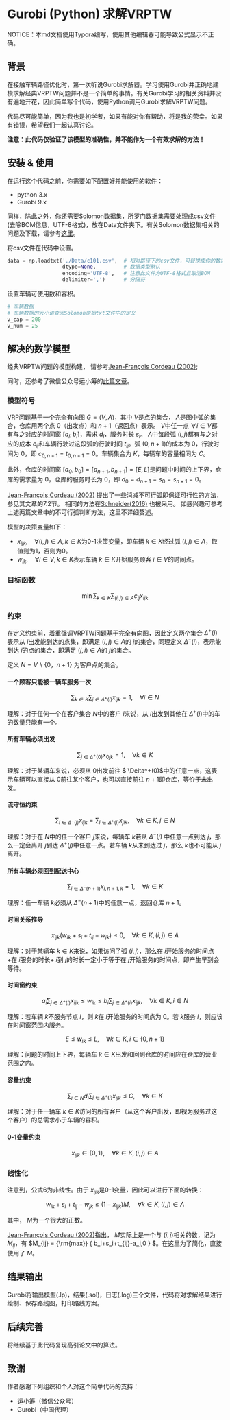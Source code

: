
# Gurobi (Python) 求解VRPTW
NOTICE：本md文档使用Typora编写，使用其他编辑器可能导致公式显示不正确。

##  背景

在接触车辆路径优化时，第一次听说Gurobi求解器。学习使用Gurobi并正确地建模求解经典VRPTW问题并不是一个简单的事情。有关Gurobi学习的相关资料并没有遍地开花，因此简单写个代码，使用Python调用Gurobi求解VRPTW问题。

代码尽可能简单，因为我也是初学者，如果有能对你有帮助，将是我的荣幸。如果有错误，希望我们一起认真讨论。

**注意：此代码仅验证了该模型的准确性，并不能作为一个有效求解的方法！**

## 安装 & 使用

在运行这个代码之前，你需要如下配置好并能使用的软件：

- python 3.x
- Gurobi 9.x

同样，除此之外，你还需要Solomon数据集，所罗门数据集需要处理成csv文件(去除BOM信息，UTF-8格式)，放在Data文件夹下。有关Solomon数据集相关的问题及下载，请参考[这里](https://www.sintef.no/projectweb/top/vrptw/100-customers/)。

将csv文件在代码中设置。

```python
data = np.loadtxt('./Data/c101.csv',  # 相对路径下的csv文件，可替换成你的数据
                  dtype=None,         # 数据类型默认
                  encoding='UTF-8',   # 注意此文件为UTF-8格式且取消BOM
                  delimiter=',')      # 分隔符
```

设置车辆可使用数和容积。

```python
# 车辆数据
# 车辆数据的大小请查阅Solomon原始txt文件中的定义
v_cap = 200
v_num = 25
```



## 解决的数学模型

经典VRPTW问题的模型构建，
请参考[Jean-François Cordeau (2002)](https://doi.org/10.1137/1.9780898718515.ch7);

同时，还参考了微信公众号运小筹的[此篇文章](https://mp.weixin.qq.com/s/tF-ayzjpZfuZvelvItuecw)。

### 模型符号

VRP问题基于一个完全有向图 $G=(V,A)$，其中 $V$是点的集合， $A$是图中弧的集合，仓库用两个点 $0$（出发点）和 $n+1$（返回点）表示。 $V$中任一点 $\forall i\in V$都有与之对应的时间窗 $[a_i,b_i]$，需求 $d_i$，服务时长 $s_i$。 $A$中每段弧 $(i,j)$都有与之对应的成本 $c_{ij}$和车辆行驶过这段弧的行驶时间 $t_{ij}$。弧 $(0,n+1)$的成本为 $0$，行驶时间为 $0$，即 $c_{0,n+1}=t_{0,n+1}=0$。车辆集合为 $K$，每辆车的容量相同为 $C$。

此外，仓库的时间窗 $[a_0,b_0]=[a_{n+1},b_{n+1}]=[E,L]$是问题中时间的上下界，仓库的需求量为 $0$，仓库的服务时长为 $0$，即 $d_0 = d_{n+1}=s_0=s_{n+1}=0$。

[Jean-François Cordeau (2002)](https://doi.org/10.1137/1.9780898718515.ch7) 提出了一些消减不可行弧即保证可行性的方法，
参见其文章的7.2节。
相同的方法在[Schneider(2016)](https://doi.org/10.1016/j.ejor.2015.09.015) 也被采用。
如感兴趣可参考上述两篇文章中的不可行弧判断方法，这里不详细赘述。

模型的决策变量如下：

-  $x_{ijk},\quad \forall (i,j)\in A,k\in K$为0-1决策变量，即车辆 $k\in K$经过弧 $(i,j)\in A$，取值则为1，否则为0。
-  $w_{ik},\quad \forall i\in V,k\in K$表示车辆 $k\in K$开始服务顾客 $i\in V$的时间点。

### 目标函数

$$
\min \sum_{k\in K}\sum_{(i,j)\in A}c_{ij}x_{ijk}
\tag{1}
$$

### 约束

在定义约束前，着重强调VRPTW问题基于完全有向图，因此定义两个集合 $\Delta^{+}(i)$表示从 $i$出发能到达的点集，即满足 $(i,j)\in A$的 $j$的集合，同理定义 $\Delta^{-}(i)$，表示能到达 $i$的点的集合，即满足 $(j,i)\in A$的 $j$的集合。

定义 $N = V \backslash \{ 0，n+1\}$ 为客户点的集合。

#### 一个顾客只能被一辆车服务一次

$$
\sum_{k\in K}\sum_{j\in \Delta^{+}(i)}x_{ijk} = 1,\quad\forall i \in N
\tag{2}
$$

理解：对于任何一个在客户集合 $N$中的客户 $i$来说，从 $i$出发到其他在 $\Delta^+(i)$中的车的数量只能有一个。

#### 所有车辆必须出发

$$
\sum_{j\in \Delta^+(0)}x_{0jk}= 1,\quad \forall k \in K
\tag{3}
$$

理解：对于某辆车来说，必须从 $0$出发前往 $ \Delta^+(0)$中的任意一点，这表示车辆可以直接从 $0$前往某个客户，也可以直接前往 $n+1$即仓库，等价于未出发。

#### 流守恒约束

$$
\sum_{i\in \Delta^-(j)}x_{ijk} = \sum_{i\in \Delta^+(j)}x_{jik},\quad \forall k\in K ,j\in N
\tag{4}
$$

理解：对于在 $N$中的任一个客户 $j$来说，每辆车 $k$若从 $\Delta^-(j)$ 中任意一点到达 $j$，那么一定会离开 $j$到达 $\Delta^+(j)$中任意一点。若车辆 $k$从未到达过 $j$，那么 $k$也不可能从 $j$离开。

#### 所有车辆必须回到配送中心

$$
\sum_{i\in \Delta^-(n+1)}x_{i,n+1,k}=1,\quad \forall k\in K
\tag{5}
$$

理解：任一车辆 $k$必须从 $\Delta^-(n+1)$中的任意一点，返回仓库 $n+1$。

#### 时间关系推导

$$
x_{ijk}(w_{ik}+s_i+t_{ij}-w_{jk}) \le 0,\quad\forall k\in K,(i,j)\in A
\tag{6}
$$

理解：对于某辆车 $k\in K$来说，如果访问了弧 $(i,j)$，那么在 $i$开始服务的时间点+在 $i$服务的时长+ $i$到 $j$的时长一定小于等于在 $j$开始服务的时间点，即产生早到会等待。

#### 时间窗约束

$$
a_i\sum_{j\in \Delta^+(i)}x_{ijk} \le w_{ik} \le b_i\sum_{j\in \Delta^+(i)}x_{ijk} ,\quad \forall k \in K,i\in N
\tag{7}
$$

理解：若车辆 $k$不服务节点 $i$，则 $k$在 $i$开始服务的时间点为 $0$。若 $k$服务 $i$，则应该在时间窗范围内服务。

$$
E\le w_{ik}\le L,\quad \forall k \in K , i\in \{0,n+1
\}
\tag{8}
$$

理解：问题的时间上下界，每辆车 $k\in K$出发和回到仓库的时间应在仓库的营业范围之内。

#### 容量约束

$$
\sum_{i\in N}d_i\sum_{j\in \Delta^+(i)}x_{ijk}\le C,\quad \forall k \in K
\tag{9}
$$

理解：对于任一辆车 $k\in K$访问的所有客户（从这个客户出发，即视为服务过这个客户）的总需求小于车辆的容积。

#### 0-1变量约束

$$
x_{ijk} \in \{0,1
\},\quad \forall k\in K,(i,j)\in A
\tag{10}
$$

### 线性化

注意到，公式6为非线性。由于 $x_{ijk}$是0-1变量，因此可以进行下面的转换：

$$
w_{ik}+s_i+t_{ij}-w_{jk} \le (1-x_{ijk})M,\quad\forall k\in K,(i,j)\in A
\tag{6a}
$$

其中， $M$为一个很大的正数。

[Jean-François Cordeau (2002)](https://doi.org/10.1137/1.9780898718515.ch7)指出， $M$实际上是一个与 $(i,j)$相关的数，记为 $M_{ij}$，有 $M_{ij} = {\rm{max}} \{ b_i+s_i+t_{ij}-a_j,0 
\} $。在这里为了简化，直接使用了 $M$。

## 结果输出

Gurobi将输出模型(.lp)，结果(.sol)，日志(.log)三个文件，代码将对求解结果进行绘制、保存路线图，打印路线方案。

## 后续完善
将继续基于此代码复现高引论文中的算法。

## 致谢

作者感谢下列组织和个人对这个简单代码的支持：

- 运小筹（微信公众号）
- Gurobi（中国代理）



